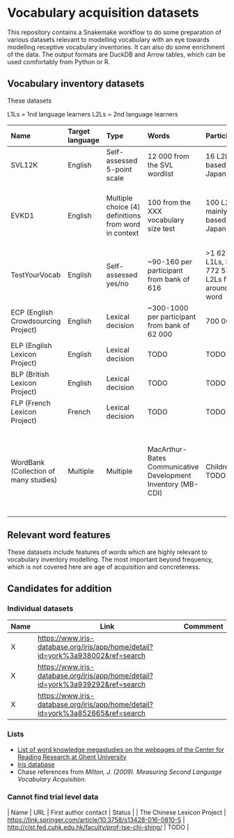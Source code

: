 # Vocabulary acquisition datasets

This repository contains a Snakemake workflow to do some preparation of various
datasets relevant to modelling vocabulary with an eye towards modelling
receptive vocabulary inventories. It can also do some enrichment of the data.
The output formats are DuckDB and Arrow tables, which can be used comfortably
from Python or R.

## Vocabulary inventory datasets

These datasets 

L1Ls = 1nd language learners
L2Ls = 2nd language learners

[//]: # (START_TABLE)

| Name                                  | Target language   | Type                                                 | Words                                                        | Participants                                          | Availability                                                                                                                                                          |
|:--------------------------------------|:------------------|:-----------------------------------------------------|:-------------------------------------------------------------|:------------------------------------------------------|:----------------------------------------------------------------------------------------------------------------------------------------------------------------------|
| SVL12K                                | English           | Self-assessed 5-point scale                          | 12 000 from the SVL wordlist                                 | 16 L2Ls based in Japan                                | [Personal website](http://yoehara.com/esl-vocabulary-dataset/)                                                                                                        |
| EVKD1                                 | English           | Multiple choice (4) definitions from word in context | 100 from the XXX vocabulary size test                        | 100 L2Ls mainly based in Japan                        | [Personal website](http://yoehara.com/EVKD1/) (currently broken; direct request via email)                                                                            |
| TestYourVocab                         | English           | Self-assessed yes/no                                 | ~90-160 per participant from bank of 616                     | >1 627 968 L1Ls, >5 772 534 L2Ls from around the word | Direct request via email                                                                                                                                              |
| ECP (English Crowdsourcing Project)   | English           | Lexical decision                                     | ~300-1000 per participant from bank of 62 000                | 700 000                                               | [Repository](https://osf.io/v25ek/)                                                                                                                                   |
| ELP (English Lexicon Project)         | English           | Lexical decision                                     | TODO                                                         | TODO                                                  | [Repository](https://osf.io/rpx87/)                                                                                                                                   |
| BLP (British Lexicon Project)         | English           | Lexical decision                                     | TODO                                                         | TODO                                                  | [Departmental website](http://crr.ugent.be/blp/txt/)                                                                                                                  |
| FLP (French Lexicon Project)          | French            | Lexical decision                                     | TODO                                                         | TODO                                                  | [Repository](https://osf.io/f8kc4/)                                                                                                                                   |
| WordBank (Collection of many studies) | Multiple          | Multiple                                             | MacArthur-Bates Communicative Development Inventory (MB-CDI) | Children; TODO                                        | [Departmental website](http://wordbank.stanford.edu/) (accessed through public MySQL database, same as the [wordbankr](https://github.com/langcog/wordbankr) package) |

[//]: # (END_TABLE)

## Relevant word features

These datasets include features of words which are highly relevant to
vocabulary inventory modelling. The most important beyond frequency, which is
not covered here are age of acquisition and concreteness.

## Candidates for addition

### Individual datasets

| Name | Link | Commment |
|------|------|----------|
| X | https://www.iris-database.org/iris/app/home/detail?id=york%3a938002&ref=search |  |
| X | https://www.iris-database.org/iris/app/home/detail?id=york%3a939292&ref=search |  |
| X | https://www.iris-database.org/iris/app/home/detail?id=york%3a852665&ref=search |  |

### Lists

 * [List of word knowledge megastudies on the webpages of the Center for Reading Research at Ghent University](http://crr.ugent.be/programs-data/megastudy-data-available)
 * [Iris database](https://www.iris-database.org/)
 * Chase references from *Milton, J. (2009). Measuring Second Language Vocabulary Acquisition.*


### Cannot find trial level data

| Name | URL | First author contact | Status |
| The Chinese Lexicon Project | https://link.springer.com/article/10.3758/s13428-016-0810-5 | http://clst.fed.cuhk.edu.hk/faculty/prof-tse-chi-shing/ | TODO |
